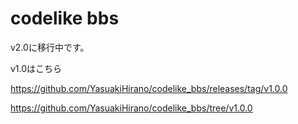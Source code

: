 # codelike bbs
v2.0に移行中です。


v1.0はこちら

https://github.com/YasuakiHirano/codelike_bbs/releases/tag/v1.0.0

https://github.com/YasuakiHirano/codelike_bbs/tree/v1.0.0
